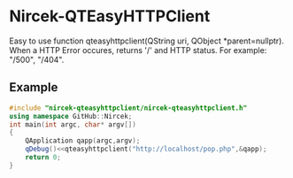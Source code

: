 # Nircek-QTEasyHTTPClient
Easy to use function qteasyhttpclient(QString uri, QObject *parent=nullptr).
When a HTTP Error occures, returns '/' and HTTP status. For example: "/500", "/404".
## Example
```c++
#include "nircek-qteasyhttpclient/nircek-qteasyhttpclient.h"
using namespace GitHub::Nircek;
int main(int argc, char* argv[])
{
    QApplication qapp(argc,argv);
    qDebug()<<qteasyhttpclient("http://localhost/pop.php",&qapp);
    return 0;
}
```
